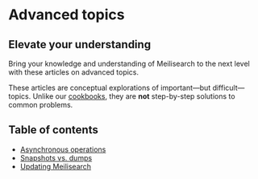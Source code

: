 # Advanced topics

## Elevate your understanding

Bring your knowledge and understanding of Meilisearch to the next level with these articles on advanced topics.

These articles are conceptual explorations of important—but difficult—topics. Unlike our [cookbooks](/learn/cookbooks), they are **not** step-by-step solutions to common problems.

## Table of contents

- [Asynchronous operations](/learn/advanced/asynchronous_operations.md)
- [Snapshots vs. dumps](/learn/advanced/snapshots_vs_dumps.md)
- [Updating Meilisearch](/learn/advanced/updating.md)
